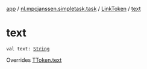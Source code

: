 [app](../../index.md) / [nl.mpcjanssen.simpletask.task](../index.md) / [LinkToken](index.md) / [text](.)

# text

`val text: `[`String`](https://kotlinlang.org/api/latest/jvm/stdlib/kotlin/-string/index.html)

Overrides [TToken.text](../-t-token/text.md)

